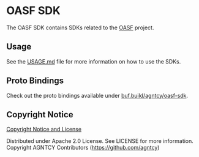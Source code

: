 # OASF SDK

The OASF SDK contains SDKs related to the [OASF](https://github.com/agntcy/oasf) project.

## Usage

See the [USAGE.md](https://github.com/agntcy/oasf-sdk/blob/main/USAGE.md) file for more information on how to use the
SDKs.

## Proto Bindings

Check out the proto bindings available under [buf.build/agntcy/oasf-sdk](https://buf.build/agntcy/oasf-sdk).

## Copyright Notice

[Copyright Notice and License](./LICENSE.md)

Distributed under Apache 2.0 License. See LICENSE for more information.
Copyright AGNTCY Contributors (https://github.com/agntcy)
